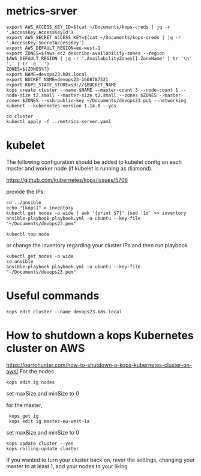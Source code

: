 # metrics-srver
``` shell
export AWS_ACCESS_KEY_ID=$(cat ~/Documents/kops-creds | jq -r '.AccessKey.AccessKeyId')
export AWS_SECRET_ACCESS_KEY=$(cat ~/Documents/kops-creds | jq -r '.AccessKey.SecretAccessKey')
export AWS_DEFAULT_REGION=eu-west-1
export ZONES=$(aws ec2 describe-availability-zones --region $AWS_DEFAULT_REGION | jq -r '.AvailabilityZones[].ZoneName' | tr '\n' ',' | tr -d ' ')
ZONES=${ZONES%?}
export NAME=devops23.k8s.local
export BUCKET_NAME=devops23-1608787521
export KOPS_STATE_STORE=s3://$BUCKET_NAME
kops create cluster --name $NAME --master-count 3 --node-count 1 --node-size t2.small --master-size t2.small --zones $ZONES --master-zones $ZONES --ssh-public-key ~/Documents/devops23.pub --networking kubenet --kubernetes-version 1.14.8 --yes

cd cluster
kubectl apply -f ../metrics-server.yaml
```

# kubelet
The following configuration should be added to kubelet config on each master and worker node (if kubelet is running as diamond).

https://github.com/kubernetes/kops/issues/5706

provide the IPs:
```commandline
cd ../ansible
echo "[kops]" > inventory
kubectl get nodes -o wide | awk '{print $7}' |sed '1d' >> inventory
ansible-playbook playbook.yml -u ubuntu --key-file "~/Documents/devops23.pem"
```

```commandline
kubectl top node 
```
or change the inventory regarding your cluster IPs and then run playbook
```commandline
kubectl get nodes -o wide 
cd ansible
ansible-playbook playbook.yml -u ubuntu --key-file "~/Documents/devops23.pem"
```
# Useful commands
```commandline
kops edit cluster --name devops23.k8s.local 
```
# How to shutdown a kops Kubernetes cluster on AWS
https://perrohunter.com/how-to-shutdown-a-kops-kubernetes-cluster-on-aws/
For the nodes
```commandline
kops edit ig nodes
```
set maxSize and minSize to 0

for the master,
```commandline
 kops get ig
 kops edit ig master-eu-west-1a   
```
set maxSize and minSize to 0
```commandline
kops update cluster --yes
kops rolling-update cluster
```
If you wanted to turn your cluster back on, rever the settings, changing your master to at least 1, and your nodes to your liking